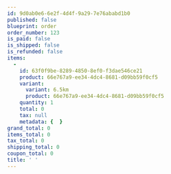 ```yaml
---
id: 9d0ab0e6-6e2f-4d4f-9a29-7e76ababd1b0
published: false
blueprint: order
order_number: 123
is_paid: false
is_shipped: false
is_refunded: false
items:
  -
    id: 63f0f9be-8289-4850-8ef0-f3dae546ce21
    product: 66e767a9-ee34-4dc4-8681-d09bb59f0cf5
    variant:
      variant: 6.5km
      product: 66e767a9-ee34-4dc4-8681-d09bb59f0cf5
    quantity: 1
    total: 0
    tax: null
    metadata: {  }
grand_total: 0
items_total: 0
tax_total: 0
shipping_total: 0
coupon_total: 0
title: ' '
---
```


